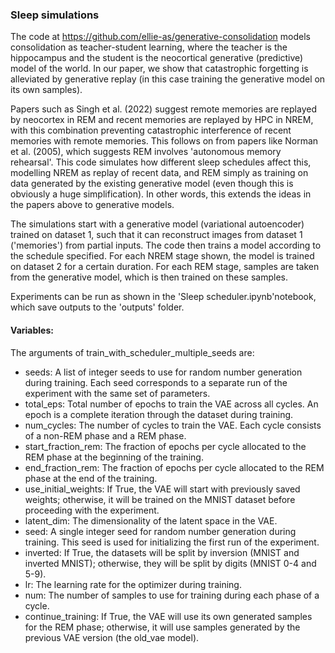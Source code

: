 ### Sleep simulations

The code at https://github.com/ellie-as/generative-consolidation models consolidation as teacher-student learning, where the teacher is the hippocampus and the student is the neocortical generative (predictive) model of the world. In our paper, we show that catastrophic forgetting is alleviated by generative replay (in this case training the generative model on its own samples).

Papers such as Singh et al. (2022) suggest remote memories are replayed by neocortex in REM and recent memories are replayed by HPC in NREM, with this combination preventing catastrophic interference of recent memories with remote memories. This follows on from papers like Norman et al. (2005), which suggests REM involves 'autonomous memory rehearsal'. This code simulates how different sleep schedules affect this, modelling NREM as replay of recent data, and REM simply as training on data generated by the existing generative model (even though this is obviously a huge simplification). In other words, this extends the ideas in the papers above to generative models.

The simulations start with a generative model (variational autoencoder) trained on dataset 1, such that it can reconstruct images from dataset 1 ('memories') from partial inputs. The code then trains a model according to the schedule specified. For each NREM stage shown, the model is trained on dataset 2 for a certain duration. For each REM stage, samples are taken from the generative model, which is then trained on these samples.

Experiments can be run as shown in the 'Sleep scheduler.ipynb'notebook, which save outputs to the 'outputs' folder.

#### Variables:

The arguments of train_with_scheduler_multiple_seeds are:
* seeds: A list of integer seeds to use for random number generation during training. Each seed corresponds to a separate run of the experiment with the same set of parameters.
* total_eps: Total number of epochs to train the VAE across all cycles. An epoch is a complete iteration through the dataset during training.
* num_cycles: The number of cycles to train the VAE. Each cycle consists of a non-REM phase and a REM phase.
* start_fraction_rem: The fraction of epochs per cycle allocated to the REM phase at the beginning of the training.
* end_fraction_rem: The fraction of epochs per cycle allocated to the REM phase at the end of the training.
* use_initial_weights: If True, the VAE will start with previously saved weights; otherwise, it will be trained on the MNIST dataset before proceeding with the experiment.
* latent_dim: The dimensionality of the latent space in the VAE.
* seed: A single integer seed for random number generation during training. This seed is used for initializing the first run of the experiment.
* inverted: If True, the datasets will be split by inversion (MNIST and inverted MNIST); otherwise, they will be split by digits (MNIST 0-4 and 5-9).
* lr: The learning rate for the optimizer during training.
* num: The number of samples to use for training during each phase of a cycle.
* continue_training: If True, the VAE will use its own generated samples for the REM phase; otherwise, it will use samples generated by the previous VAE version (the old_vae model).

